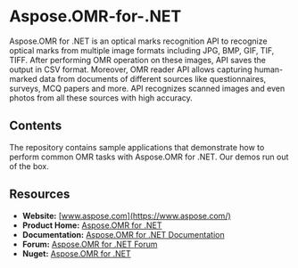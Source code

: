 # Aspose.OMR-for-.NET


Aspose.OMR for .NET is an optical marks recognition API to recognize optical marks from multiple image formats including JPG, BMP, GIF, TIF, TIFF. After performing OMR operation on these images, API saves the output in CSV format. Moreover, OMR reader API allows capturing human-marked data from documents of different sources like questionnaires, surveys, MCQ papers and more. API recognizes scanned images and even photos from all these sources with high accuracy.



## Contents

The repository contains sample applications that demonstrate how to perform common OMR tasks with Aspose.OMR for .NET. Our demos run out of the box.



## Resources

+ **Website:** [www.aspose.com](https://www.aspose.com/)
+ **Product Home:** [Aspose.OMR for .NET](https://products.aspose.com/omr/net)
+ **Documentation:** [Aspose.OMR for .NET Documentation](https://docs.aspose.com/display/omrnet/Home)
+ **Forum:** [Aspose.OMR for .NET Forum](https://forum.aspose.com/c/omr)
+ **Nuget:** [Aspose.OMR for .NET](https://www.nuget.org/packages/Aspose.OMR/)